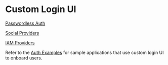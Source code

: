 # Custom Login UI

[Passwordless Auth](build-pwdless-auth/)

[Social Providers](build-social/)

[IAM Providers](build-idm/)

Refer to the [Auth Examples](https://github.com/arcana-network/auth-examples) for sample applications that use custom login UI to onboard users.
